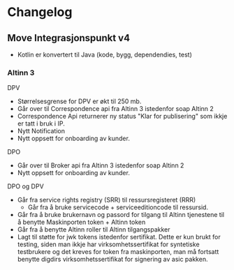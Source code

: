 # Changelog

## Move Integrasjonspunkt v4

- Kotlin er konvertert til Java (kode, bygg, dependendies, test)

### Altinn 3

DPV

- Størrelsesgrense for DPV er økt til 250 mb.
- Går over til Correspondence api fra Altinn 3 istedenfor soap Altinn 2
- Correspondence Api returnerer ny status "Klar for publisering" som ikkje er tatt i bruk i IP.
- Nytt Notification
- Nytt oppsett for onboarding av kunder.

DPO

- Går over til Broker api fra Altinn 3 istedenfor soap Altinn 2
- Nytt oppsett for onboarding av kunder.

DPO og DPV

- Går fra service rights registry (SRR) til ressursregisteret (RRR)
  - Går fra å bruke servicecode + serviceeditioncode til ressursid.
- Går fra å bruke brukernavn og passord for tilgang til Altinn tjenestene til å benytte Maskinporten token + Altinn token
- Går fra å benytte Altinn roller til Altinn tilgangspakker
- Lagt til støtte for jwk tokens istedenfor sertifikat. Dette er kun brukt for testing, 
siden man ikkje har virksomhetssertifikat for syntetiske testbrukere og det kreves for token fra maskinporten, 
man må fortsatt benytte digdirs virksomhetssertifikat for signering av asic pakken.
